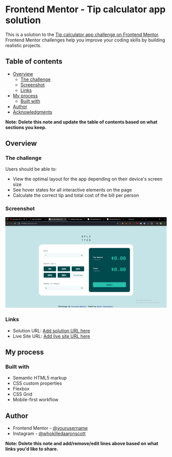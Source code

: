 # Frontend Mentor - Tip calculator app solution

This is a solution to the [Tip calculator app challenge on Frontend Mentor](https://www.frontendmentor.io/challenges/tip-calculator-app-ugJNGbJUX). Frontend Mentor challenges help you improve your coding skills by building realistic projects.

## Table of contents

- [Overview](#overview)
  - [The challenge](#the-challenge)
  - [Screenshot](#screenshot)
  - [Links](#links)
- [My process](#my-process)
  - [Built with](#built-with)
- [Author](#author)
- [Acknowledgments](#acknowledgments)

**Note: Delete this note and update the table of contents based on what sections you keep.**

## Overview

### The challenge

Users should be able to:

- View the optimal layout for the app depending on their device's screen size
- See hover states for all interactive elements on the page
- Calculate the correct tip and total cost of the bill per person

### Screenshot

![](./design/finished-design.png)

### Links

- Solution URL: [Add solution URL here](https://github.com/aarontark/Tip-Calculator-App)
- Live Site URL: [Add live site URL here](https://cdn.discordapp.com/attachments/260975130136543232/1248080267311190086/Frontend-Mentor-Tip-calculator-app_2.png?ex=66645713&is=66630593&hm=2e4d48000d234e4a5b26f2a6d60b8417ad2f20722f7c0fa7ed2a831d2a8ad89b&)

## My process

### Built with

- Semantic HTML5 markup
- CSS custom properties
- Flexbox
- CSS Grid
- Mobile-first workflow

## Author

- Frontend Mentor - [@yourusername](https://www.frontendmentor.io/profile/yourusername)
- Instagram - [@whokilledaaronscott](https://www.twitter.com/whokilledaaronscott)

**Note: Delete this note and add/remove/edit lines above based on what links you'd like to share.**

